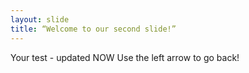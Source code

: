 ```yaml
---
layout: slide
title: “Welcome to our second slide!”
---
```

Your test - updated NOW
Use the left arrow to go back!

